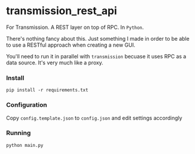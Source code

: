 # transmission_rest_api

For Transmission. A REST layer on top of RPC. In `Python`.

There's nothing fancy about this. Just something I made in order to be able to use a RESTful approach when creating a new GUI.

You'll need to run it in parallel with `transmission` becuase it uses RPC as a data source. It's very much like a proxy.

### Install

```pip install -r requirements.txt```

### Configuration

Copy `config.template.json` to `config.json` and edit settings accordingly

### Running

```python main.py```
